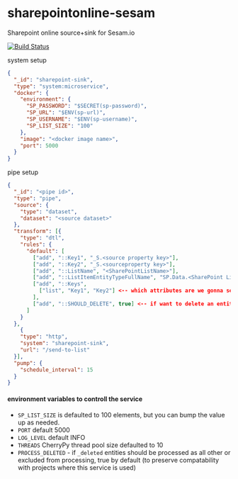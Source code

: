 # sharepointonline-sesam
Sharepoint online source+sink for Sesam.io

[![Build Status](https://travis-ci.org/sesam-community/sharepointonline-sesam.svg?branch=master)](https://travis-ci.org/sesam-community/sharepointonline-sesam)

system setup
```json
{
  "_id": "sharepoint-sink",
  "type": "system:microservice",
  "docker": {
    "environment": {
      "SP_PASSWORD": "$SECRET(sp-password)",
      "SP_URL": "$ENV(sp-url)",
      "SP_USERNAME": "$ENV(sp-username)",
      "SP_LIST_SIZE": "100"
    },
    "image": "<docker image name>",
    "port": 5000
  }
}

```

pipe setup
```json
{
  "_id": "<pipe id>",
  "type": "pipe",
  "source": {
    "type": "dataset",
    "dataset": "<source dataset>"
  },
  "transform": [{
    "type": "dtl",
    "rules": {
      "default": [
        ["add", "::Key1", "_S.<source property key>"],
        ["add", "::Key2", "_S.<sourceproperty key>"],
        ["add", "::ListName", "<SharePointListName>"],
        ["add", "::ListItemEntityTypeFullName", "SP.Data.<SharePoint List Item>"],
        ["add", "::Keys",
          ["list", "Key1", "Key2"] <-- which attributes are we gonna send (we don't need to send all, SP will return error on unrecognized fields)
        ],
        ["add", "::SHOULD_DELETE", true] <-- if want to delete an entity instead of updating it
      ]
    }
  },
    {
    "type": "http",
    "system": "sharepoint-sink",
    "url": "/send-to-list"
  }],
  "pump": {
    "schedule_interval": 15
  }
}
```
#### environment variables to controll the service
* `SP_LIST_SIZE` is defaulted to 100 elements, but you can bump the value up as needed.
* `PORT` default 5000
* `LOG_LEVEL` default INFO
* `THREADS` CherryPy thread pool size defaulted to 10
* `PROCESS_DELETED` - if `_deleted` entities should be processed as all other or excluded from processing, true by default (to preserve compatability with projects where this service is used)
